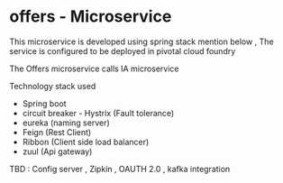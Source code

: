 # offers - Microservice

This microservice is developed using spring stack mention below , The service is configured to be deployed in pivotal cloud foundry

The Offers microservice calls IA microservice

Technology stack used
 - Spring boot
 - circuit breaker - Hystrix (Fault tolerance)
 - eureka (naming server) 
 - Feign (Rest Client)
 - Ribbon (Client side load balancer)
 - zuul (Api gateway)
 
 TBD : Config server , Zipkin , OAUTH 2.0 , kafka integration
